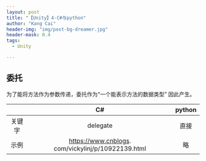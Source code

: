 ```yaml
---
layout: post
title: "【Unity】4-C#与python"
author: "Kang Cai"
header-img: "img/post-bg-dreamer.jpg"
header-mask: 0.4
tags:
  - Unity

---
```


## 委托

为了能将方法作为参数传递，委托作为“一个能表示方法的数据类型” 因此产生。


|       |   C#  | python |
| :---: | :---: | :---:  |
| 关键字 |  delegate  | 直接 |
| 示例 | https://www.cnblogs. com/vickylinj/p/10922139.html | 略 |
